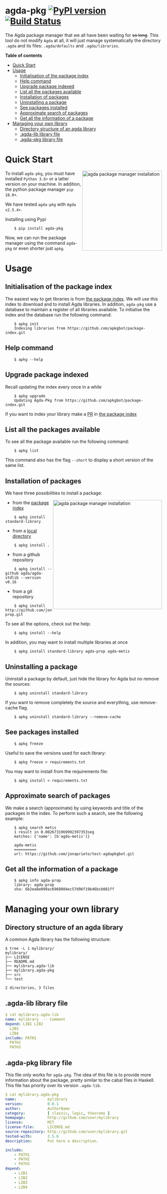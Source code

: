 agda-pkg [![PyPI version](https://badge.fury.io/py/agda-pkg.svg)](https://badge.fury.io/py/agda-pkg) [![Build Status](https://travis-ci.org/apkgbot/agda-pkg.svg?branch=master)](https://travis-ci.org/apkgbot/agda-pkg)
========


The Agda package manager that we all have been waiting for ~~so long~~. This
tool do not modify `Agda` at all, it will just manage systematically the directory
`.agda` and its files: `.agda/defaults` and `.agda/libraries`.

**Table of contents**

<!-- TOC depthFrom:1 depthTo:6 withLinks:1 updateOnSave:1 orderedList:0 -->

- [Quick Start](#quick-start)
- [Usage](#usage)
	- [Initialisation of the package index](#initialisation-of-the-package-index)
	- [Help command](#help-command)
	- [Upgrade package indexed](#upgrade-package-indexed)
	- [List all the packages available](#list-all-the-packages-available)
	- [Installation of packages](#installation-of-packages)
	- [Uninstalling a package](#uninstalling-a-package)
	- [See packages installed](#see-packages-installed)
	- [Approximate search of packages](#approximate-search-of-packages)
	- [Get all the information of a package](#get-all-the-information-of-a-package)
- [Managing your own library](#managing-your-own-library)
	- [Directory structure of an agda library](#directory-structure-of-an-agda-library)
	- [.agda-lib library file](#agda-lib-library-file)
	- [.agda-pkg library file](#agda-pkg-library-file)

<!-- /TOC -->

# Quick Start

<img src="https://github.com/apkgbot/agda-pkg/raw/master/assets/installation.gif"
 alt="agda package manager installation" width=256 align="right" />


To install `agda-pkg`, you must have installed `Python 3.6+` or a latter version
on your machine. In addition, the python package manager `pip 18.0+`.

We have tested `agda-pkg` with `Agda v2.5.4+`.

Installing using Pypi

```
    $ pip install agda-pkg
```

Now, we can run the package manager using the command `agda-pkg` or even
shorter just `apkg`.

# Usage

## Initialisation of the package index

The easiest way to get libraries is from [the package index].
We will use this index to download and to install
Agda libraries. In addition, `agda-pkg` use a database to
maintain a register of all libraries available. To initialise
the index and the database run the following command:

```
    $ apkg init
    Indexing libraries from https://github.com/apkgbot/package-index.git
```

## Help command

```
    $ apkg --help
```

## Upgrade package indexed

Recall updating the index every once in a while

```
    $ apkg upgrade
    Updating Agda-Pkg from https://github.com/apkgbot/package-index.git
```

If you want to index your library make a [PR] in [the package index]

## List all the packages available

To see all the package available run the following command:

```
    $ apkg list
```

This command also has the flag `--short` to display a short version of the
same list.

## Installation of packages

We have three possibilities to install a package:


<img src="https://github.com/apkgbot/agda-pkg/raw/master/assets/index-stdlib.gif"
 alt="agda package manager installation" width=350 align="right" />

 -   from the [package index](http://github.com/apkgbot/package-index)

 ```
     $ apkg install standard-library
 ```

-   from a [local directory]

```
    $ apkg install .
```

-   from a github repository

```
    $ apkg install --github agda/agda-stdlib --version v0.16
```

-   from a git repository

```
    $ apkg install http://github.com/jonaprieto/agda-prop.git
```

To see all the options, check out the help:

```
    $ apkg install --help
```

In addition, you may want to install multiple libraries at once

```
    $ apkg install standard-library agda-prop agda-metis
```

## Uninstalling a package

Uninstall a package by default, just hide the library for Agda but no
remove the sources:

```
    $ apkg uninstall standard-library
```

If you want to remove completely the source and everything, use
remove-cache flag.

```
    $ apkg uninstall standard-library --remove-cache
```

## See packages installed


```
    $ apkg freeze
```

Useful to save the versions used for each library:


```
    $ apkg freeze > requirements.txt
```

You may want to install from the requirements file:


```
    $ apkg install < requirements.txt
```

## Approximate search of packages

We make a search (approximate) by using keywords and title of the
packages in the index. To perform such a search, see the following
example:


```
    $ apkg search metis
    1 result in 0.0026731969992397353seg
    matches: {'name': [b'agda-metis']}

    agda-metis
    ==========
    url: https://github.com/jonaprieto/test-agdapkgbot.git
```

## Get all the information of a package


```
    $ apkg info agda-prop
    library: agda-prop
    sha: 6b2ea8e099ac6968004ec57d96f19b46bcb081ff
```

# Managing your own library

## Directory structure of an agda library

A common Agda library has the following structure:

```
$ tree -L 1 mylibrary/
mylibrary/
├── LICENSE
├── README.md
├── mylibrary.agda-lib
├── mylibrary.agda-pkg
├── src
└── test

2 directories, 3 files
```

## .agda-lib library file

```yaml
$ cat mylibrary.agda-lib
name: mylibrary  -- Comment
depend: LIB1 LIB2
  LIB3
  LIB4
include: PATH1
  PATH2
  PATH3
```

## .agda-pkg library file

This file only works for `agda-pkg`. The idea of
this file is to provide more information about the
package, pretty similar to the cabal files in Haskell.
This file has priority over its version `.agda-lib`.

```yaml
$ cat mylibrary.agda-pkg
name:              mylibrary
version:           0.0.1
author:            AuthorName
category:          [ classic, logic, theorems ]
homepage:          http://github.com/user/mylibrary
license:           MIT
license-file:      LICENSE.md
source-repository: http://github.com/user/mylibrary.git
tested-with:       2.5.6
description:       Put here a description.

include:
    - PATH1
    - PATH2
    - PATH3
depend:
    - LIB1
    - LIB2
    - LIB3
    - LIB4

```

  [the package index]: https://github.com/apkgbot/package-index
  [local directory]: https://agda.readthedocs.io/en/v2.5.4/tools/package-system.html
  [PR]: https://github.com/apkgbot/package-index/pull/new/master
